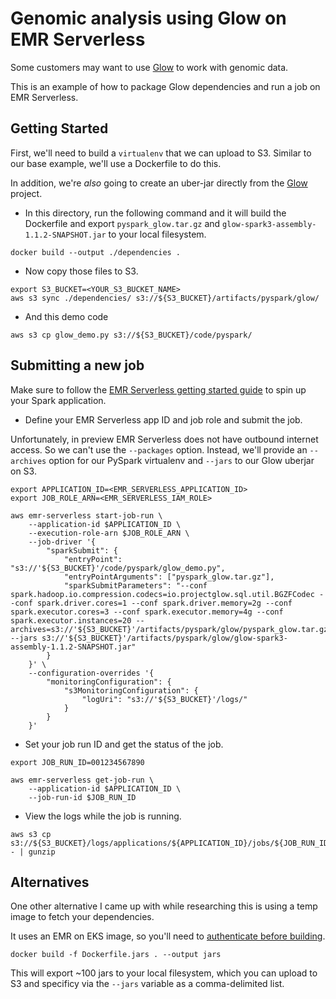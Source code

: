 # Genomic analysis using Glow on EMR Serverless

Some customers may want to use [Glow](https://glow.readthedocs.io/en/latest/index.html) to work with genomic data.

This is an example of how to package Glow dependencies and run a job on EMR Serverless.

## Getting Started

First, we'll need to build a `virtualenv` that we can upload to S3. Similar to our base example, we'll use a Dockerfile to do this.

In addition, we're _also_ going to create an uber-jar directly from the [Glow](https://github.com/projectglow/glow) project.

- In this directory, run the following command and it will build the Dockerfile and export `pyspark_glow.tar.gz` and `glow-spark3-assembly-1.1.2-SNAPSHOT.jar` to your local filesystem.

```shell
docker build --output ./dependencies .
```

- Now copy those files to S3.

```shell
export S3_BUCKET=<YOUR_S3_BUCKET_NAME>
aws s3 sync ./dependencies/ s3://${S3_BUCKET}/artifacts/pyspark/glow/
```

- And this demo code

```shell
aws s3 cp glow_demo.py s3://${S3_BUCKET}/code/pyspark/
```

## Submitting a new job

Make sure to follow the [EMR Serverless getting started guide](https://docs.aws.amazon.com/emr/latest/EMR-Serverless-UserGuide/getting-started.html) to spin up your Spark application.

- Define your EMR Serverless app ID and job role and submit the job.

Unfortunately, in preview EMR Serverless does not have outbound internet access. So we can't use the `--packages` option. Instead, we'll provide an `--archives` option for our PySpark virtualenv and `--jars` to our Glow uberjar on S3.

```shell
export APPLICATION_ID=<EMR_SERVERLESS_APPLICATION_ID>
export JOB_ROLE_ARN=<EMR_SERVERLESS_IAM_ROLE>

aws emr-serverless start-job-run \
    --application-id $APPLICATION_ID \
    --execution-role-arn $JOB_ROLE_ARN \
    --job-driver '{
        "sparkSubmit": {
            "entryPoint": "s3://'${S3_BUCKET}'/code/pyspark/glow_demo.py",
            "entryPointArguments": ["pyspark_glow.tar.gz"],
            "sparkSubmitParameters": "--conf spark.hadoop.io.compression.codecs=io.projectglow.sql.util.BGZFCodec --conf spark.driver.cores=1 --conf spark.driver.memory=2g --conf spark.executor.cores=3 --conf spark.executor.memory=4g --conf spark.executor.instances=20 --archives=s3://'${S3_BUCKET}'/artifacts/pyspark/glow/pyspark_glow.tar.gz --jars s3://'${S3_BUCKET}'/artifacts/pyspark/glow/glow-spark3-assembly-1.1.2-SNAPSHOT.jar"
        }
    }' \
    --configuration-overrides '{
        "monitoringConfiguration": {
            "s3MonitoringConfiguration": {
                "logUri": "s3://'${S3_BUCKET}'/logs/"
            }
        }
    }'
```

- Set your job run ID and get the status of the job.

```shell
export JOB_RUN_ID=001234567890

aws emr-serverless get-job-run \
    --application-id $APPLICATION_ID \
    --job-run-id $JOB_RUN_ID
```

- View the logs while the job is running.

```shell
aws s3 cp s3://${S3_BUCKET}/logs/applications/${APPLICATION_ID}/jobs/${JOB_RUN_ID}/SPARK_DRIVER/stdout.gz - | gunzip
```

## Alternatives

One other alternative I came up with while researching this is using a temp image to fetch your dependencies.

It uses an EMR on EKS image, so you'll need to [authenticate before building](https://docs.aws.amazon.com/emr/latest/EMR-on-EKS-DevelopmentGuide/docker-custom-images-steps.html).

```shell
docker build -f Dockerfile.jars . --output jars
```

This will export ~100 jars to your local filesystem, which you can upload to S3 and specificy via the `--jars` variable as a comma-delimited list.
